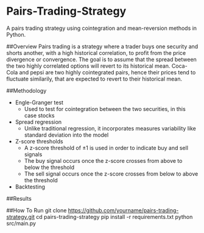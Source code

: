 # Pairs-Trading-Strategy

A pairs trading strategy using cointegration and mean-reversion methods in Python.

##Overview
Pairs trading is a strategy where a trader buys one security and shorts another, with a high historical correlation, to profit from the price divergence or convergence. The goal is to assume that the spread between the two highly correlated options will revert to its historical mean. Coca-Cola and pepsi are two highly cointegrated pairs, hence their prices tend to fluctuate similarily, that are expected to revert to their historical mean.

##Methodology
- Engle-Granger test
  - Used to test for cointegration between the two securities, in this case stocks
- Spread regression
  - Unlike traditional regression, it incorporates measures variability like standard deviation into the model
- Z-score thresholds
  - A z-score threshold of ±1 is used in order to indicate buy and sell signals
  - The buy signal occurs once the z-score crosses from above to below the threshold
  - The sell signal occurs once the z-score crosses from below to above the threshold
- Backtesting

##Results

##How To Run
git clone https://github.com/yourname/pairs-trading-strategy.git
cd pairs-trading-strategy
pip install -r requirements.txt
python src/main.py
